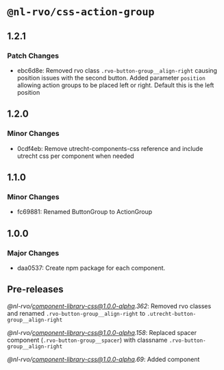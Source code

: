 # `@nl-rvo/css-action-group`

## 1.2.1

### Patch Changes

- ebc6d8e: Removed rvo class `.rvo-button-group__align-right` causing position issues with the second button. Added parameter `position` allowing action groups to be placed left or right. Default this is the left position

## 1.2.0

### Minor Changes

- 0cdf4eb: Remove utrecht-components-css reference and include utrecht css per component when needed

## 1.1.0

### Minor Changes

- fc69881: Renamed ButtonGroup to ActionGroup

## 1.0.0

### Major Changes

- daa0537: Create npm package for each component.

## Pre-releases

_@nl-rvo/component-library-css@1.0.0-alpha.362_:
Removed rvo classes and renamed `.rvo-button-group__align-right` to `.utrecht-button-group__align-right`

_@nl-rvo/component-library-css@1.0.0-alpha.158_:
Replaced spacer component (`.rvo-button-group__spacer`) with classname `.rvo-button-group__align-right`

_@nl-rvo/component-library-css@1.0.0-alpha.69_:
Added component
